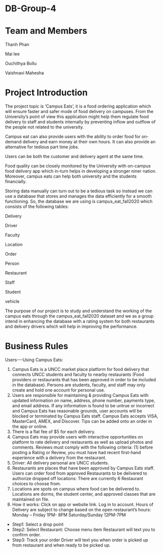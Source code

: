 # DB-Group-4
# Team and Members
Thanh Phan

Mai lee

Ouchithya Bollu

Vaishnavi Mahesha
# Project Introduction
The project topic is ‘Campus Eats’, it is a food ordering application which will ensure faster and safer mode of food delivery on campuses. From the University’s point of view this application might help them regulate food delivery to staff and students internally by preventing inflow and outflow of the people not related to the university.


Campus eat can also provide users with the ability to order food for on-demand delivery and earn money at their own hours. It can also provide an alternative for tedious part time jobs.


Users can be both the customer and delivery agent at the same time.


Food quality can be closely monitored by the University with on-campus food delivery app which in-turn helps in developing a stronger niner nation. Moreover, campus eats can help both university and the students financially.


Storing data manually can turn out to be a tedious task so instead we can use a database that stores and manages the data efficiently for a smooth functioning. So, the database we are using is campus_eat_fall2020 which consists of the following tables:


  Delivery
 
  Driver
  
  Faculty	
    
  Location
  
  Order	
   
  Person
  
  Restaurant
  
  Staff
  
  Student 
    
  vehicle
    
The purpose of our project is to study and understand the working of the campus eats through the campus_eat_fall2020 dataset and we as a group intend in enhancing the database with a rating system for both restaurants and delivery drivers which will help in improving the performance.

# Business Rules
Users---Using Campus Eats:
1) Campus Eats is a UNCC market place platform for food delivery that connects UNCC students
and faculty to nearby restaurants (Food providers or restaurants that has been approved in
order to be included in the database). Persons are students, faculty, and staff may only create
and hold one account for personal use.
2) Users are responsible for maintaining & providing Campus Eats with updated information on
name, address, phone number, payments type, and email address. If any information is found
to be untrue or incorrect and Campus Eats has reasonable grounds, user accounts will be
blocked or terminated by Campus Eats staff. Campus Eats accepts VISA, MasterCard, AMEX, and
Discover. Tips can be added onto an order in the app or online.
3) There is a flat fee of $5 for each delivery.
4) Campus Eats may provide users with interactive opportunities on platform to rate delivery and
restaurants as well as upload photos and comments. Reviews must comply with the following
criteria: (1) before posting a Rating or Review, you must have had recent first-hand experience with a
delivery from the restaurant.
5) Driver: All delivery personal are UNCC students.
6) Restaurants are places that have been approved by Campus Eats staff. Users can order food
from approved Restaurants to be delivered to authorize dropped off locations: There are
currently 6 Restaurant choices to choose from.
7) Locations are spots on campus where food can be delivered to. Locations are dorms, the
student center, and approved classes that are maintained on file.
8) How it works: Click on app or website link. Log in to account.
Hours of Delivery are subject to change based on the open restaurant’s hours:
Monday – Friday 1PM- 8PM
Saturday/Sunday 12PM-7PM
* Step1: Select a drop point
* Step2: Select Restaurant: Choose menu item
          Restaurant will text you to confirm order.
* Step3: Track your order
  Driver will text you when order is picked up from restaurant and when ready to be picked up.
